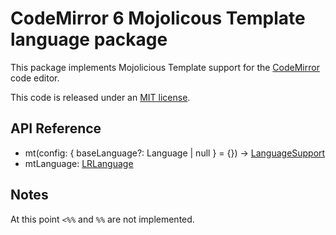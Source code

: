 # CodeMirror 6 Mojolicous Template language package

This package implements Mojolicious Template support for the [CodeMirror](https://codemirror.net/6/) code editor.

This code is released under an [MIT license](https://github.com/drgrice1/codemirror-lang-mt/tree/main/LICENSE).

## API Reference

- mt(config: { baseLanguage?: Language | null } = {}) →
  [LanguageSupport](https://codemirror.net/docs/ref#language.LanguageSupport)
- mtLanguage: [LRLanguage](https://codemirror.net/docs/ref#language.LRLanguage)

## Notes

At this point `<%%` and `%%` are not implemented.
